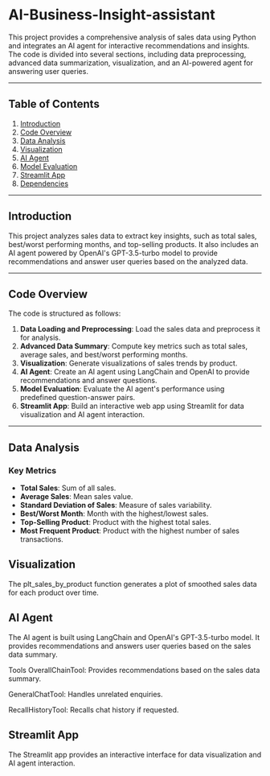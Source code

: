 # AI-Business-Insight-assistant

This project provides a comprehensive analysis of sales data using Python and integrates an AI agent for interactive recommendations and insights. The code is divided into several sections, including data preprocessing, advanced data summarization, visualization, and an AI-powered agent for answering user queries.

---

## Table of Contents
1. [Introduction](#introduction)
2. [Code Overview](#code-overview)
3. [Data Analysis](#data-analysis)
4. [Visualization](#visualization)
5. [AI Agent](#ai-agent)
6. [Model Evaluation](#model-evaluation)
7. [Streamlit App](#streamlit-app)
8. [Dependencies](#dependencies)

---

## Introduction
This project analyzes sales data to extract key insights, such as total sales, best/worst performing months, and top-selling products. It also includes an AI agent powered by OpenAI's GPT-3.5-turbo model to provide recommendations and answer user queries based on the analyzed data.

---

## Code Overview
The code is structured as follows:
1. **Data Loading and Preprocessing**: Load the sales data and preprocess it for analysis.
2. **Advanced Data Summary**: Compute key metrics such as total sales, average sales, and best/worst performing months.
3. **Visualization**: Generate visualizations of sales trends by product.
4. **AI Agent**: Create an AI agent using LangChain and OpenAI to provide recommendations and answer questions.
5. **Model Evaluation**: Evaluate the AI agent's performance using predefined question-answer pairs.
6. **Streamlit App**: Build an interactive web app using Streamlit for data visualization and AI agent interaction.

---

## Data Analysis
### Key Metrics
- **Total Sales**: Sum of all sales.
- **Average Sales**: Mean sales value.
- **Standard Deviation of Sales**: Measure of sales variability.
- **Best/Worst Month**: Month with the highest/lowest sales.
- **Top-Selling Product**: Product with the highest total sales.
- **Most Frequent Product**: Product with the highest number of sales transactions.

## Visualization
The plt_sales_by_product function generates a plot of smoothed sales data for each product over time.

## AI Agent
The AI agent is built using LangChain and OpenAI's GPT-3.5-turbo model. It provides recommendations and answers user queries based on the sales data summary.

Tools
OverallChainTool: Provides recommendations based on the sales data summary.

GeneralChatTool: Handles unrelated enquiries.

RecallHistoryTool: Recalls chat history if requested.

## Streamlit App
The Streamlit app provides an interactive interface for data visualization and AI agent interaction.
